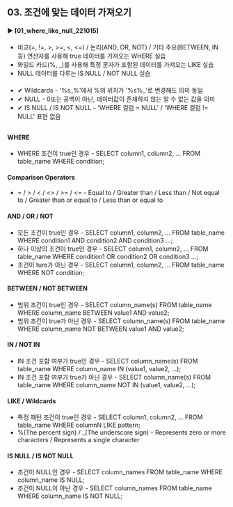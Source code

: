 ####  
## 03. 조건에 맞는 데이터 가져오기  
#### ► [01_where_like_null_221015]  
- 비교(=, !=, >, >=, <, <=) / 논리(AND, OR, NOT) / 기타 주요(BETWEEN, IN 등) 연산자를 사용해 true 데이터를 가져오는 WHERE 실습  
- 와일드 카드(%, _)를 사용해 특정 문자가 포함된 데이터를 가져오는 LIKE 실습  
- NULL 데이터를 다루는 IS NULL / NOT NULL 실습  
####  
- ✔ Wildcards - '%s_%'에서 %의 위치가 '%s%_'로 변경해도 의미 동일  
- ✔ NULL - 0또는 공백이 아닌, 데이터값이 존재하지 않는 알 수 없는 값을 의미  
- ✔ IS NULL / IS NOT NULL - 'WHERE 컬럼 = NULL' / 'WHERE 컬럼 != NULL' 표현 없음  
##  
#### WHERE  
- WHERE 조건이 true인 경우 - SELECT column1, column2, ... FROM table_name WHERE condition;  
#### Comparison Operators  
- = / > / < / <> / >= / <= - Equal to / Greater than / Less than / Not equal to / Greater than or equal to / Less than or equal to  
#### AND / OR / NOT  
- 모든 조건이 true인 경우 - SELECT column1, column2, ... FROM table_name WHERE condition1 AND condition2 AND condition3 ...;  
- 하나 이상의 조건이 true인 경우 - SELECT column1, column2, ... FROM table_name WHERE condition1 OR condition2 OR condition3 ...;  
- 조건이 ture가 아닌 경우  - SELECT column1, column2, ... FROM table_name WHERE NOT condition;  
#### BETWEEN / NOT BETWEEN  
- 범위 조건이 true인 경우 - SELECT column_name(s) FROM table_name WHERE column_name BETWEEN value1 AND value2;  
- 범위 조건이 true가 아닌 경우 - SELECT column_name(s) FROM table_name WHERE column_name NOT BETWEEN value1 AND value2;  
#### IN / NOT IN  
- IN 조건 포함 여부가 true인 경우 - SELECT column_name(s) FROM table_name WHERE column_name IN (value1, value2, ...);
- IN 조건 포함 여부가 true가 아닌 경우 - SELECT column_name(s) FROM table_name WHERE column_name NOT IN (value1, value2, ...);
#### LIKE / Wildcards  
- 특정 패턴 조건이 true인 경우 - SELECT column1, column2, ... FROM table_name WHERE columnN LIKE pattern;  
- %(The percent sign) / _(The underscore sign) - Represents zero or more characters / Represents a single character  
#### IS NULL / IS NOT NULL  
- 조건이 NULL인 경우 - SELECT column_names FROM table_name WHERE column_name IS NULL;  
- 조건이 NULL이 아닌 경우 - SELECT column_names FROM table_name WHERE column_name IS NOT NULL;  
####  
